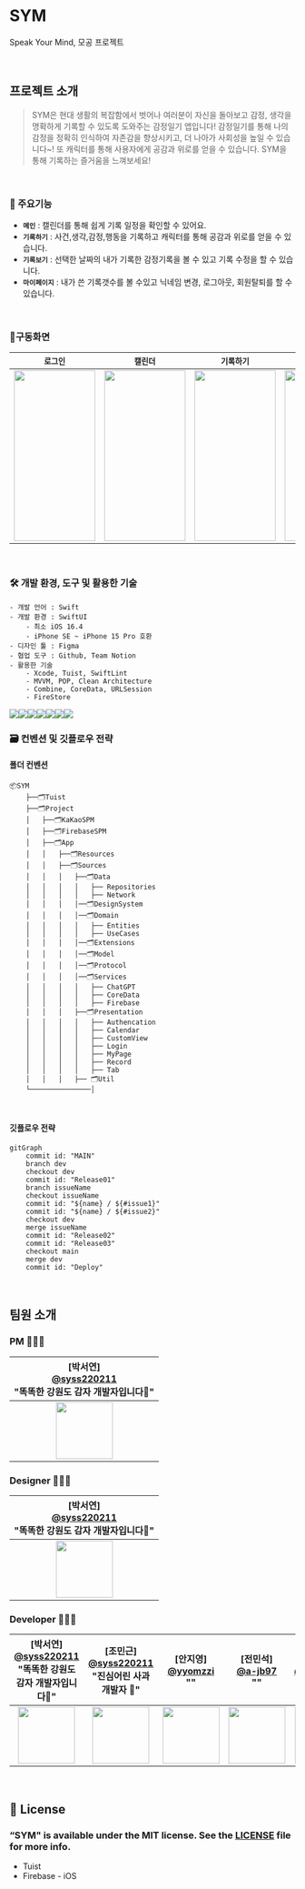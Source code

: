 # SYM
Speak Your Mind, 모공 프로젝트

<br>

## 프로젝트 소개
>SYM은 현대 생활의 복잡함에서 벗어나 여러분이 자신을 돌아보고 감정, 생각을 명확하게 기록할 수 있도록 도와주는 감정일기 앱입니다!
>감정일기를 통해 나의 감정을 정확히 인식하여 자존감을 향상시키고, 더 나아가 사회성을 높일 수 있습니다~!
>또 캐릭터를 통해 사용자에게 공감과 위로를 얻을 수 있습니다. SYM을 통해 기록하는 즐거움을 느껴보세요!

<br>

### 👀 주요기능

- **`메인`** : 캘린더를 통해 쉽게 기록 일정을 확인할 수 있어요.
- **`기록하기`** : 사건,생각,감정,행동을 기록하고 캐릭터를 통해 공감과 위로를 얻을 수 있습니다.
- **`기록보기`** : 선택한 날짜의 내가 기록한 감정기록을 볼 수 있고 기록 수정을 할 수 있습니다.
- **`마이페이지`** : 내가 쓴 기록갯수를 볼 수있고 닉네임 변경, 로그아웃, 회원탈퇴를 할 수 있습니다.

<br>

### 📱구동화면
|**`로그인`**|**`캘린더`**|**`기록하기`**|**`기록보기`**|**`마이페이지`**|
|-------|-------|-------|-------|-------|
|<img src="https://github.com/MetroMates/metroCity/assets/110394722/a7c280d7-559f-4b31-87ff-4409a803b9cb" width="143" height="300">|<img src="https://github.com/MetroMates/metroCity/assets/110394722/f6926dd5-5727-4efc-861d-747de051e823" width="143" height="300">|<img src="https://github.com/MetroMates/metroCity/assets/110394722/e3da76e2-79e6-4c3a-942a-2119b4827a88" width="143" height="300">| <img src="https://github.com/MetroMates/metroCity/assets/110394722/4eab836b-4d00-4676-9746-cbfe1196ede8" width="143" height="300">|<img src = "https://github.com/MetroMates/metroCity/assets/110394722/027628eb-8888-4d91-84c7-4674f2bb8037" width="143" height="300" >|

<br>


### 🛠️ 개발 환경, 도구 및 활용한 기술

```
- 개발 언어 : Swift
- 개발 환경 : SwiftUI
    - 최소 iOS 16.4
    - iPhone SE ~ iPhone 15 Pro 호환
- 디자인 툴 : Figma
- 협업 도구 : Github, Team Notion
- 활용한 기술
    - Xcode, Tuist, SwiftLint
    - MVVM, POP, Clean Architecture
    - Combine, CoreData, URLSession
    - FireStore
```

<img src="https://img.shields.io/badge/Xcode-188EE8?style=for-the-badge&logo=xcode&logoColor=white"><img src="https://img.shields.io/badge/Swift-F05138?style=for-the-badge&logo=swift&logoColor=white"><img src="https://img.shields.io/badge/SwiftUI-0070FD?style=for-the-badge&logo=swift&logoColor=black"><img src="https://img.shields.io/badge/Firebase-FFCC30?style=for-the-badge&logo=firebase&logoColor=black"><img src="https://img.shields.io/badge/GitHub-000000?style=for-the-badge&logo=github&logoColor=white"><img src="https://img.shields.io/badge/Notion-FFFFFF?style=for-the-badge&logo=Notion&logoColor=black"><img src="https://img.shields.io/badge/figma-F24E1E?style=for-the-badge&logo=figma&logoColor=white">
<br>

### 🗃️ 컨벤션 및 깃플로우 전략
#### 폴더 컨벤션

```
📦SYM
    ├──🗂️Tuist
    ├──🗂️Project
    │   ├──🗂️KaKaoSPM
    │   ├──🗂️FirebaseSPM
    │   ├──🗂️App
    │   │   ├──🗂️Resources
    │   │   ├──🗂️Sources
    │   │   │   ├──🗂️Data
    │   │   │   │   ├── Repositories
    │   │   │   │   ├── Network
    │   │   │   │──🗂️DesignSystem
    │   │   │   │──🗂️Domain
    │   │   │   │   ├── Entities
    │   │   │   │   ├── UseCases
    │   │   │   │──🗂️Extensions
    │   │   │   │──🗂️Model
    │   │   │   │──🗂️Protocol
    │   │   │   │──🗂️Services   
    │   │   │   │   ├── ChatGPT 
    │   │   │   │   ├── CoreData    
    │   │   │   │   ├── Firebase       
    │   │   │   ├──🗂️Presentation
    │   │   │   │   ├── Authencation
    │   │   │   │   ├── Calendar
    │   │   │   │   ├── CustomView
    │   │   │   │   ├── Login
    │   │   │   │   ├── MyPage
    │   │   │   │   ├── Record
    │   │   │   │   ├── Tab
    │   │   │   ├── 🗂️Util
    └───────────────│
```
<br>

#### 깃플로우 전략
```mermaid
gitGraph
    commit id: "MAIN"
    branch dev
    checkout dev
    commit id: "Release01"
    branch issueName
    checkout issueName
    commit id: "${name} / ${#issue1}"
    commit id: "${name} / ${#issue2}"
    checkout dev
    merge issueName
    commit id: "Release02"
    commit id: "Release03"
    checkout main
    merge dev
    commit id: "Deploy"
```

<br>


## 팀원 소개
<div align="left">  

### PM 👩🏻‍💼
| [박서연]<br/> [@syss220211](https://github.com/syss220211)<br/> "똑똑한 강원도 감자 개발자입니다🥔"|
| :---: |
| <img src="https://avatars.githubusercontent.com/u/110394722?v=4" width="100" height="100"> |

### Designer 👩🏻‍🎨
| [박서연]<br/> [@syss220211](https://github.com/syss220211)<br/> "똑똑한 강원도 감자 개발자입니다🥔"|
| :---: |
| <img src="https://avatars.githubusercontent.com/u/110394722?v=4" width="100" height="100"> |

### Developer 🧑🏻‍💻
| [박서연]<br/> [@syss220211](https://github.com/syss220211)<br/> "똑똑한 강원도 감자 개발자입니다🥔"| [조민근]<br/> [@syss220211](https://github.com/syss220211)<br/> "진심어린 사과 개발자 🍎" | [안지영]<br/> [@yyomzzi](https://github.com/yyomzzi)<br/> "" | [전민석]<br/> [@a-jb97](https://github.com/a-jb97)<br/> ""| [변상필]<br/> [@OzDevelop](https://github.com/OzDevelop)<br/> "" |
| :---: | :---: | :---: | :---: | :---: |
| <img src="https://avatars.githubusercontent.com/u/110394722?v=4" width="100" height="100"> | <img src="https://avatars.githubusercontent.com/u/127810279?v=4" width="100" height="100"> | <img src="https://avatars.githubusercontent.com/u/133854561?v=4" width="100" height="100"> |  <img src="https://avatars.githubusercontent.com/u/66257281?v=4" width="100" height="100"> | <img src="https://avatars.githubusercontent.com/u/83643938?v=4" width="100" height="100"> |

</div>
 

<br>

## 📄 License
### “SYM" is available under the MIT license. See the [LICENSE](https://github.com/Good-MoGong/SYM/blob/dev/LICENSE) file for more info.
- Tuist
- Firebase - iOS